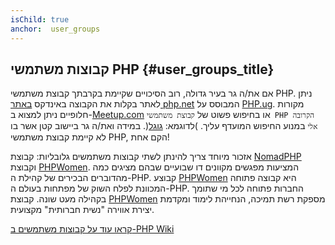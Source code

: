 ```yaml
---
isChild: true
anchor:  user_groups
---
```


## קבוצות משתמשי PHP {#user_groups_title}

אם את/ה גר בעיר גדולה, רוב הסיכויים שקיימת בקרבתך קבוצת משתמשי PHP. ניתן לאתר בקלות את הקבוצה
באינדקס [באתר php.net][php-uglist] המבוסס על [PHP.ug][php-ug]. מקורות חלופיים ניתן למצוא ב-[Meetup.com][meetup] 
או בחיפוש פשוט של ```קבוצת משתמשי PHP הקרובה אלי``` במנוע החיפוש המועדף עליך.
)לדוגמא: [גוגל][google](.
במידה ואת/ה גר ביישוב קטן אשר בו לא קיימת קבוצת משתמשי PHP, הקם אחת!

אזכור מיוחד צריך להינתן לשתי קבוצות משתמשים גלובליות: קבוצת [NomadPHP] וקבוצת [PHPWomen].
המציעות מפגשים מקוונים דו שבועיים שבהם מציגים כמה מהדוברים הבכירים של קהילת ה-PHP.
קבוצע [PHPWomen] היא קבוצה פתוחה המכוונת לפלח השוק של מפתחות בעולם ה-PHP. החברות פתוחה לכל מי שתומך
בקהילה מעט שונה. קבוצת [PHPWomen] מספקת רשת תמיכה, הנחייהת לימוד ומקדמת יצירת אווירה "נשית חברותית" מקצועית. 

[קראו עוד על קבוצות משתמשים ב-PHP Wiki][php-wiki]

[google]: https://www.google.com/search?q=php+user+group+near+me
[meetup]: http://www.meetup.com/find/
[php-ug]: http://php.ug/
[NomadPHP]: https://nomadphp.com/
[PHPWomen]: http://phpwomen.org/
[php-wiki]: https://wiki.php.net/usergroups
[php-uglist]: http://php.net/ug.php
